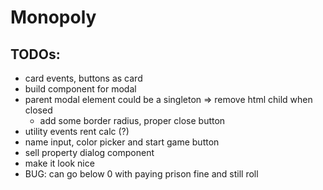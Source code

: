 # Monopoly

## TODOs:

- card events, buttons as card
- build component for modal
- parent modal element could be a singleton => remove html child when closed
    - add some border radius, proper close button 
- utility events rent calc (?)
- name input, color picker and start game button
- sell property dialog component
- make it look nice
- BUG: can go below 0 with paying prison fine and still roll